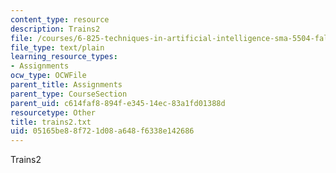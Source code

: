 ```yaml
---
content_type: resource
description: Trains2
file: /courses/6-825-techniques-in-artificial-intelligence-sma-5504-fall-2002/05165be88f721d08a648f6338e142686_trains2.txt
file_type: text/plain
learning_resource_types:
- Assignments
ocw_type: OCWFile
parent_title: Assignments
parent_type: CourseSection
parent_uid: c614faf8-894f-e345-14ec-83a1fd01388d
resourcetype: Other
title: trains2.txt
uid: 05165be8-8f72-1d08-a648-f6338e142686
---
```

Trains2

